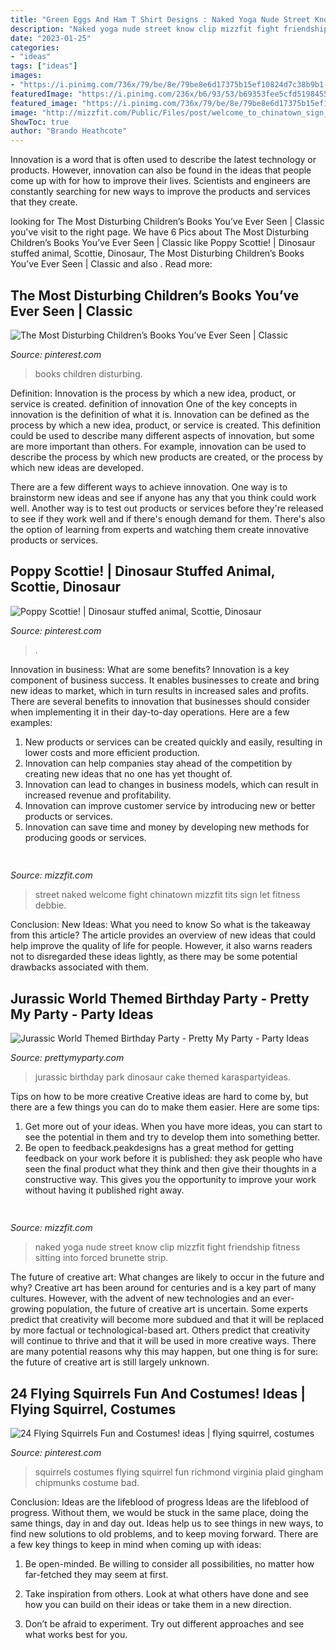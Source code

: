 ```yaml
---
title: "Green Eggs And Ham T Shirt Designs : Naked Yoga Nude Street Know Clip Mizzfit Fight Friendship Fitness Sitting Into Forced Brunette Strip"
description: "Naked yoga nude street know clip mizzfit fight friendship fitness sitting into forced brunette strip"
date: "2023-01-25"
categories:
- "ideas"
tags: ["ideas"]
images:
- "https://i.pinimg.com/736x/79/be/8e/79be8e6d17375b15ef10824d7c38b9b1--poppies.jpg"
featuredImage: "https://i.pinimg.com/236x/b6/93/53/b69353fee5cfd5198455a281203b04be--richmond-virginia-squirrels.jpg"
featured_image: "https://i.pinimg.com/736x/79/be/8e/79be8e6d17375b15ef10824d7c38b9b1--poppies.jpg"
image: "http://mizzfit.com/Public/Files/post/welcome_to_chinatown_sign_nyc_mizzfit_4fc4e91762.jpg"
ShowToc: true
author: "Brando Heathcote"
---
```



Innovation is a word that is often used to describe the latest technology or products. However, innovation can also be found in the ideas that people come up with for how to improve their lives. Scientists and engineers are constantly searching for new ways to improve the products and services that they create.

	

		
looking for The Most Disturbing Children’s Books You’ve Ever Seen | Classic you've visit to the right page. We have 6 Pics about The Most Disturbing Children’s Books You’ve Ever Seen | Classic like Poppy Scottie! | Dinosaur stuffed animal, Scottie, Dinosaur, The Most Disturbing Children’s Books You’ve Ever Seen | Classic and also . Read more:
		
    
## The Most Disturbing Children’s Books You’ve Ever Seen | Classic

<img loading=lazy src="https://i.pinimg.com/736x/54/57/4f/54574f2dcd3dffcafc07d5ac5a836873--little-children-little-golden-books.jpg" onerror="this.onerror=null;this.src='https://tse2.mm.bing.net/th?id=OIP.aEeW4EoT8CFmu6LVO2QsSwD-Es&amp;pid=15.1';" alt="The Most Disturbing Children’s Books You’ve Ever Seen | Classic">

_Source: pinterest.com_

>books children disturbing. 

	

Definition: Innovation is the process by which a new idea, product, or service is created.
definition of innovation
One of the key concepts in innovation is the definition of what it is. Innovation can be defined as the process by which a new idea, product, or service is created. This definition could be used to describe many different aspects of innovation, but some are more important than others. For example, innovation can be used to describe the process by which new products are created, or the process by which new ideas are developed.

There are a few different ways to achieve innovation. One way is to brainstorm new ideas and see if anyone has any that you think could work well. Another way is to test out products or services before they're released to see if they work well and if there's enough demand for them. There's also the option of learning from experts and watching them create innovative products or services.

    
## Poppy Scottie! | Dinosaur Stuffed Animal, Scottie, Dinosaur

<img loading=lazy src="https://i.pinimg.com/736x/79/be/8e/79be8e6d17375b15ef10824d7c38b9b1--poppies.jpg" onerror="this.onerror=null;this.src='https://tse2.mm.bing.net/th?id=OIP.9VVd9GEzeTqI8zi87Q6uaQHaGk&amp;pid=15.1';" alt="Poppy Scottie! | Dinosaur stuffed animal, Scottie, Dinosaur">

_Source: pinterest.com_

>. 

	

Innovation in business: What are some benefits?
Innovation is a key component of business success. It enables businesses to create and bring new ideas to market, which in turn results in increased sales and profits. There are several benefits to innovation that businesses should consider when implementing it in their day-to-day operations. Here are a few examples: 
1) New products or services can be created quickly and easily, resulting in lower costs and more efficient production. 
2) Innovation can help companies stay ahead of the competition by creating new ideas that no one has yet thought of. 
3) Innovation can lead to changes in business models, which can result in increased revenue and profitability. 
4) Innovation can improve customer service by introducing new or better products or services. 
5) Innovation can save time and money by developing new methods for producing goods or services.

    
## 

<img loading=lazy src="http://mizzfit.com/Public/Files/post/welcome_to_chinatown_sign_nyc_mizzfit_4fc4e91762.jpg" onerror="this.onerror=null;this.src='https://tse4.mm.bing.net/th?id=OIP.bIWYAelrOy25bRewtRub7QHaEx&amp;pid=15.1';" alt="">

_Source: mizzfit.com_

>street naked welcome fight chinatown mizzfit tits sign let fitness debbie. 

	

Conclusion: New Ideas: What you need to know
So what is the takeaway from this article? 
The article provides an overview of new ideas that could help improve the quality of life for people. However, it also warns readers not to disregarded these ideas lightly, as there may be some potential drawbacks associated with them.

    
## Jurassic World Themed Birthday Party - Pretty My Party - Party Ideas

<img loading=lazy src="https://zolpwsuwoq-flywheel.netdna-ssl.com/wp-content/uploads/2020/04/Jurassic-World-Cake.jpg" onerror="this.onerror=null;this.src='https://tse4.mm.bing.net/th?id=OIP.e1Yq6eMFV7RSto3uSRQS8wHaJQ&amp;pid=15.1';" alt="Jurassic World Themed Birthday Party - Pretty My Party - Party Ideas">

_Source: prettymyparty.com_

>jurassic birthday park dinosaur cake themed karaspartyideas. 

	

Tips on how to be more creative
Creative ideas are hard to come by, but there are a few things you can do to make them easier. Here are some tips: 
1. Get more out of your ideas. When you have more ideas, you can start to see the potential in them and try to develop them into something better. 
2. Be open to feedback.peakdesigns has a great method for getting feedback on your work before it is published: they ask people who have seen the final product what they think and then give their thoughts in a constructive way. This gives you the opportunity to improve your work without having it published right away.

    
## 

<img loading=lazy src="http://mizzfit.com/Public/Files/post/yogogirls_yoga_friendship_women_connection_mizzfit_0be4e22ee8.jpg" onerror="this.onerror=null;this.src='https://tse4.mm.bing.net/th?id=OIP.18e0BgKx2BL2wjdHwK_pswHaF2&amp;pid=15.1';" alt="">

_Source: mizzfit.com_

>naked yoga nude street know clip mizzfit fight friendship fitness sitting into forced brunette strip. 

	

The future of creative art: What changes are likely to occur in the future and why?
Creative art has been around for centuries and is a key part of many cultures. However, with the advent of new technologies and an ever-growing population, the future of creative art is uncertain. Some experts predict that creativity will become more subdued and that it will be replaced by more factual or technological-based art. Others predict that creativity will continue to thrive and that it will be used in more creative ways. There are many potential reasons why this may happen, but one thing is for sure: the future of creative art is still largely unknown.

    
## 24 Flying Squirrels Fun And Costumes! Ideas | Flying Squirrel, Costumes

<img loading=lazy src="https://i.pinimg.com/236x/b6/93/53/b69353fee5cfd5198455a281203b04be--richmond-virginia-squirrels.jpg" onerror="this.onerror=null;this.src='https://tse2.mm.bing.net/th?id=OIP.FoyN6wNJQHUSgXSxMkx-2QDIEs&amp;pid=15.1';" alt="24 Flying Squirrels Fun and Costumes! ideas | flying squirrel, costumes">

_Source: pinterest.com_

>squirrels costumes flying squirrel fun richmond virginia plaid gingham chipmunks costume bad. 

	

Conclusion: Ideas are the lifeblood of progress
Ideas are the lifeblood of progress. Without them, we would be stuck in the same place, doing the same things, day in and day out. Ideas help us to see things in new ways, to find new solutions to old problems, and to keep moving forward.
There are a few key things to keep in mind when coming up with ideas:

1. Be open-minded. Be willing to consider all possibilities, no matter how far-fetched they may seem at first.

2. Take inspiration from others. Look at what others have done and see how you can build on their ideas or take them in a new direction.

3. Don’t be afraid to experiment. Try out different approaches and see what works best for you.

